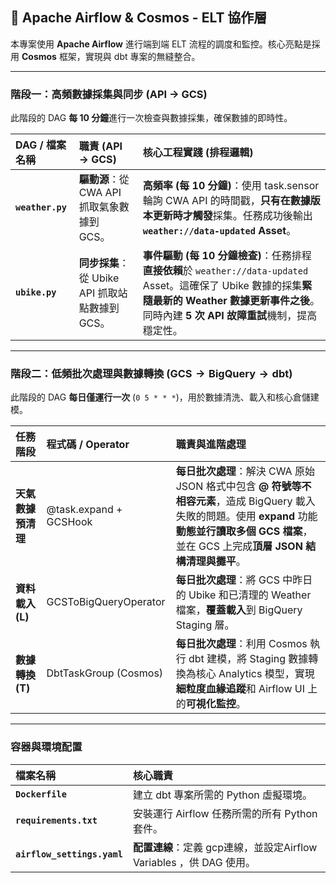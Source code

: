 ## 🌊 Apache Airflow & Cosmos - ELT 協作層

本專案使用 **Apache Airflow** 進行端到端 ELT 流程的調度和監控。核心亮點是採用 **Cosmos** 框架，實現與 $\text{dbt}$ 專案的無縫整合。

---

### 階段一：高頻數據採集與同步 (API $\to$ GCS)

此階段的 $\text{DAG}$ **每 10 分鐘**進行一次檢查與數據採集，確保數據的即時性。

| DAG / 檔案名稱 | 職責 (API $\to$ GCS) | 核心工程實踐 (排程邏輯) |
| :--- | :--- | :--- |
| **`weather.py`** | **驅動源**：從 $\text{CWA API}$ 抓取氣象數據到 $\text{GCS}$。 | **高頻率 (每 10 分鐘)**：使用 $\text{task.sensor}$ 輪詢 $\text{CWA API}$ 的時間戳，**只有在數據版本更新時才觸發**採集。任務成功後輸出 **`weather://data-updated` Asset**。 |
| **`ubike.py`** | **同步採集**：從 $\text{Ubike API}$ 抓取站點數據到 $\text{GCS}$。 | **事件驅動 (每 10 分鐘檢查)**：任務排程**直接依賴**於 `weather://data-updated` Asset。這確保了 $\text{Ubike}$ 數據的採集**緊隨最新的 $\text{Weather}$ 數據更新事件之後**。同時內建 **5 次 API 故障重試**機制，提高穩定性。 |

---

### 階段二：低頻批次處理與數據轉換 ($\text{GCS} \to \text{BigQuery} \to \text{dbt}$)

此階段的 $\text{DAG}$ **每日僅運行一次** (`0 5 * * *`)，用於數據清洗、載入和核心倉儲建模。

| 任務階段 | 程式碼 / $\text{Operator}$ | 職責與進階處理 |
| :--- | :--- | :--- |
| **天氣數據預清理** | $\text{@task.expand}$ + $\text{GCSHook}$ | **每日批次處理**：解決 $\text{CWA}$ 原始 $\text{JSON}$ 格式中包含 **$\text{@}$ 符號等不相容元素**，造成 $\text{BigQuery}$ 載入失敗的問題。使用 **$\text{expand}$** 功能**動態並行讀取多個 GCS 檔案**，並在 $\text{GCS}$ 上完成**頂層 $\text{JSON}$ 結構清理與攤平**。 |
| **資料載入 ($\text{L}$)** | $\text{GCSToBigQueryOperator}$ | **每日批次處理**：將 $\text{GCS}$ 中昨日的 $\text{Ubike}$ 和已清理的 $\text{Weather}$ 檔案，**覆蓋載入**到 $\text{BigQuery Staging}$ 層。 |
| **數據轉換 ($\text{T}$)** | $\text{DbtTaskGroup (Cosmos)}$ | **每日批次處理**：利用 $\text{Cosmos}$ 執行 $\text{dbt}$ 建模，將 $\text{Staging}$ 數據轉換為核心 $\text{Analytics}$ 模型，實現**細粒度血緣追蹤**和 $\text{Airflow UI}$ 上的**可視化監控**。 |

---

### 容器與環境配置

| 檔案名稱 | 核心職責 |
| :--- | :--- |
| **`Dockerfile`** | 建立 $\text{dbt}$ 專案所需的 $\text{Python}$ 虛擬環境。 |
| **`requirements.txt`** | 安裝運行 $\text{Airflow}$ 任務所需的所有 $\text{Python}$ 套件。 |
| **`airflow_settings.yaml`** | **配置連線**：定義 gcp連線，並設定Airflow Variables ，供 DAG 使用。 |
